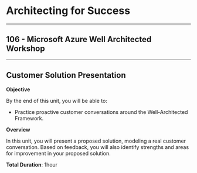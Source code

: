 # Architecting for Success

---

## 106 - Microsoft Azure Well Architected Workshop

---

## Customer Solution Presentation

**Objective**

By the end of this unit, you will be able to:
* Practice proactive customer conversations around the Well-Architected Framework.

**Overview**

In this unit, you will present a proposed solution, modeling a real customer conversation. Based on feedback, you will also identify strengths and areas for improvement in your proposed solution.

**Total Duration**: 1hour